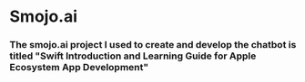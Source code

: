 # Smojo.ai

### The smojo.ai project I used to create and develop the chatbot is titled "Swift Introduction and Learning Guide for Apple Ecosystem App Development"
